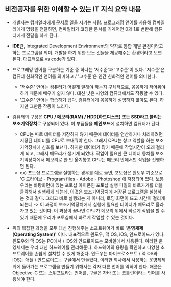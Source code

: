 ## 비전공자를 위한 이해할 수 있는 IT 지식 요약 내용

- 개발자는 컴파일러에게 문서로 일을 시키는 사람. 프로그래밍 언어를 사용해 컴파일러에게 명령을 전달하면, 컴파일러가 코딩한 문서를 기계어인 0과 1로 변환해 컴퓨터에게 전달을 하게 된다.

- **IDE**란, Integrated Development Environment의 약자로 통합 개발 환경이라고 하는 프로그램을 의미. 개발을 하기 위한 모든 것들을 제공해주는 환경이라고 보면 된다. 대표적으로 vs code가 있다.

- 프로그래밍 언어를 구분하는 기준 중 하나는 '저수준'과 '고수준'이 있다. '저수준'은 컴퓨터 친화적인 언어를 의미하고 / '고수준'은 인간 친화적인 언어를 의미한다.
  - '저수준' 언어는 컴퓨터가 어떻게 일해야 하는지 구체적으로, 꼼꼼하게 적어줘야 하기 때문에 배우기 쉽지 않다. 대신 낮은 사양의 컴퓨터에서도 작동할 수 있다.
  - '고수준' 언어는 학습하기 쉽다. 컴퓨터에게 꼼꼼하게 설명하지 않아도 된다. 하지만 그만큼 작동이 느리다. 

- 컴퓨터의 구성은 **CPU / 메모리(RAM) / HDD(하드디스크) 또는 SSD라고 불리는 보조기억장치**로 구성되어 있다. 이 부품들을 **메인보드**에 설치하면 컴퓨터가 된다.
  - CPU는 따로 데이터를 저장하지 않기 때문에 데이터를 연산하거나 처리하려면 저장된 데이터를 CPU로 보내줘야 한다. 그래서 CPU는 창고 역할을 하는 보조기억장치에 신호를 보낸다. 하지만 데이터가 많기 때문에 작업시간이 오래 걸리게 되고, 그래서 메모리가 생기게 되었다. 작업이 필요한 큰 데이터 뭉치를 보조기억장치에서 메모리로 한 번 옮겨놓고 CPU는 메모리 안에서만 작업을 진행하면 된다.
  - ex) 포토샵 프로그램을 실행하는 경우를 예로 들면, 포토샵은 윈도우 기준으로 'C 드라이브 - Program files - Adobe - Photoshop'에 저장되어 있다. 보통 우리는 바탕화면에 있는 포토샵 아이콘인 포토샵 실행 파일의 바로가기를 더블클릭해서 실행하게 되는데, 이것은 보조기억장치에 저장된 프로그램을 실행하는 것과 같다. 그리고 바로 실행되는 게 아니라, 로딩 화면이 뜨고 시간이 걸리게 되는데 -> 이 과정이 보조기억장치에서 실행에 필요한 데이터가 메모리로 올라가고 있는 것이다. 이 과정이 끝나면 CPU가 메모리 위에서 빠르게 작업을 할 수 있기 때문에 우리가 포토샵에서 빠르게 작업할 수 있는 것이다.

- 위의 복잡한 과정을 모두 대신 진행해주는 소프트웨어가 바로 **'운영체제(Operating System)'** 이다. 대표적으로 윈도우, 맥 OS, iOS, 안드로이드가 있다. 윈도우와 맥 OS는 PC에서 / iOS와 안드로이드는 모바일에서 사용된다. 이러한 운영체제는 우리 대신 하드웨어를 관리해준다. 하드웨어의 용량을 확인하고 다양한 소프트웨어를 손쉽게 설치할 수 있게 해준다. 윈도우는 마이크로소프트 / 맥 OS와 iOS는 애플 / 안드로이드는 구글에서 만들었다. 이러한 회사에서 사용하는 운영체제 위에 돌아가는 프로그램을 만들기 위해서는 각자 다른 언어를 익혀야 한다. 애플은 Objective-C 또는 스위프트라는 언어를, 구글은 자바 또는 코틀린이라는 언어를 사용해야 한다.
